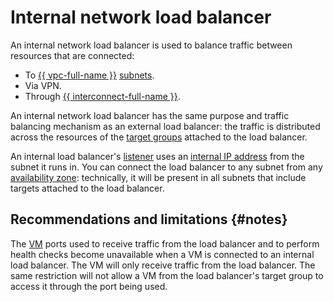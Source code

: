 # Internal network load balancer

An internal network load balancer is used to balance traffic between resources that are connected:
* To [{{ vpc-full-name }}](../../vpc/) [subnets](../../vpc/concepts/network.md#network).
* Via VPN.
* Through [{{ interconnect-full-name }}](../../interconnect/index.yaml).

An internal network load balancer has the same purpose and traffic balancing mechanism as an external load balancer: the traffic is distributed across the resources of the [target groups](target-resources.md) attached to the load balancer.

An internal load balancer's [listener](listener.md) uses an [internal IP address](../../vpc/concepts/address.md#internal-addresses) from the subnet it runs in. You can connect the load balancer to any subnet from any [availability zone](../../overview/concepts/geo-scope.md): technically, it will be present in all subnets that include targets attached to the load balancer.

## Recommendations and limitations {#notes}

The [VM](../../compute/concepts/vm.md) ports used to receive traffic from the load balancer and to perform health checks become unavailable when a VM is connected to an internal load balancer. The VM will only receive traffic from the load balancer. The same restriction will not allow a VM from the load balancer's target group to access it through the port being used.
